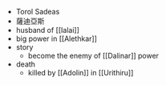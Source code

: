 - Torol Sadeas
- 薩迪亞斯
- husband of [[Ialai]]
- big power in [[Alethkar]]
- story
	- become the enemy of [[Dalinar]] power
- death
	- killed by [[Adolin]] in [[Urithiru]]